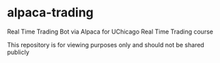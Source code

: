 # alpaca-trading
Real Time Trading Bot via Alpaca for UChicago Real Time Trading course

This repository is for viewing purposes only and should not be shared publicly
